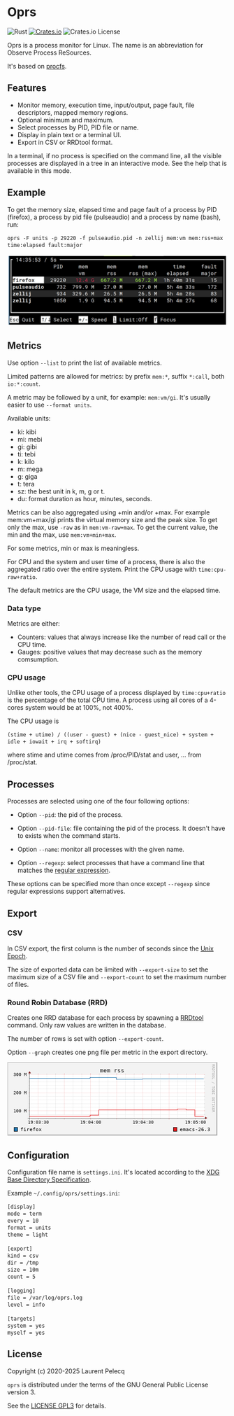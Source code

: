 Oprs
====

![Rust](https://github.com/lparcq/procmon-oprs/workflows/Rust/badge.svg)
[![Crates.io](https://img.shields.io/crates/v/procmon-oprs.svg)](https://crates.io/crates/procmon-oprs)
![Crates.io License](https://img.shields.io/crates/l/procmon-oprs)

Oprs is a process monitor for Linux. The name is an abbreviation for Observe Process ReSources.

It's based on [procfs](https://crates.io/crates/procfs).

Features
--------

* Monitor memory, execution time, input/output, page fault, file descriptors, mapped memory regions.
* Optional minimum and maximum.
* Select processes by PID, PID file or name.
* Display in plain text or a terminal UI.
* Export in CSV or RRDtool format.

In a terminal, if no process is specified on the command line, all the visible processes are displayed
in a tree in an interactive mode. See the help that is available in this mode.

Example
-------

To get the memory size, elapsed time and page fault of a process by PID (firefox), a process by pid
file (pulseaudio) and a process by name (bash), run:

    oprs -F units -p 29220 -f pulseaudio.pid -n zellij mem:vm mem:rss+max time:elapsed fault:major

![Screenshot of oprs](doc/screenshot.jpeg)

Metrics
-------

Use option `--list` to print the list of available metrics.

Limited patterns are allowed for metrics: by prefix `mem:*`, suffix `*:call`,
both `io:*:count`.

A metric may be followed by a unit, for example: `mem:vm/gi`. It's usually
easier to use `--format units`.

Available units:
- ki: kibi
- mi: mebi
- gi: gibi
- ti: tebi
- k: kilo
- m: mega
- g: giga
- t: tera
- sz: the best unit in k, m, g or t.
- du: format duration as hour, minutes, seconds.

Metrics can be also aggregated using +min and/or +max. For example mem:vm+max/gi
prints the virtual memory size and the peak size. To get only the max,
use `-raw` as in `mem:vm-raw+max`. To get the current value, the min and the max,
use `mem:vm+min+max`.

For some metrics, min or max is meaningless.

For CPU and the system and user time of a process, there is also the aggregated
ratio over the entire system. Print the CPU usage with `time:cpu-raw+ratio`.

The default metrics are the CPU usage, the VM size and the elapsed time.

### Data type

Metrics are either:
- Counters: values that always increase like the number of read call or the CPU time.
- Gauges: positive values that may decrease such as the memory comsumption.

### CPU usage

Unlike other tools, the CPU usage of a process displayed by `time:cpu+ratio` is
the percentage of the total CPU time. A process using all cores of a 4-cores
system would be at 100%, not 400%.

The CPU usage is

    (stime + utime) / ((user - guest) + (nice - guest_nice) + system + idle + iowait + irq + softirq)

where stime and utime comes from /proc/PID/stat and user, … from /proc/stat.

Processes
---------

Processes are selected using one of the four following options:

- Option `--pid`: the pid of the process.

- Option `--pid-file`: file containing the pid of the process. It doesn't have to exists when the command starts.

- Option `--name`: monitor all processes with the given name.

- Option `--regexp`: select processes that have a command line that matches the [regular expression](https://docs.rs/regex-lite/latest/regex_lite/#syntax).

These options can be specified more than once except `--regexp` since regular expressions support alternatives.

Export
------

### CSV

In CSV export, the first column is the number of seconds since the
[Unix Epoch](https://en.wikipedia.org/wiki/Unix_time).

The size of exported data can be limited with `--export-size` to set the maximum
size of a CSV file and `--export-count` to set the maximum number of files.

### Round Robin Database (RRD)

Creates one RRD database for each process by spawning a
[RRDtool](https://oss.oetiker.ch/rrdtool/) command. Only raw values
are written in the database.

The number of rows is set with option `--export-count`.

Option `--graph` creates one png file per metric in the export directory.

![Screenshot of RRD graph](doc/mem_rss.png)

Configuration
-------------

Configuration file name is `settings.ini`. It's located according to
the [XDG Base Directory Specification](https://specifications.freedesktop.org/basedir-spec/latest/).

Example `~/.config/oprs/settings.ini`:

    [display]
    mode = term
    every = 10
    format = units
    theme = light

    [export]
    kind = csv
    dir = /tmp
    size = 10m
    count = 5

    [logging]
    file = /var/log/oprs.log
    level = info

    [targets]
    system = yes
    myself = yes

License
-------

Copyright (c) 2020-2025 Laurent Pelecq

`oprs` is distributed under the terms of the GNU General Public License version 3.

See the [LICENSE GPL3](LICENSE) for details.
